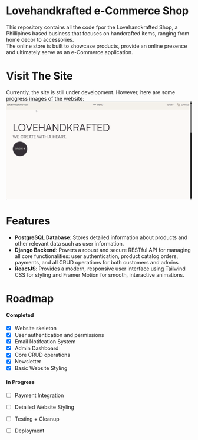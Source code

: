 # Lovehandkrafted e-Commerce Shop
This repository contains all the code fpor the Lovehandkrafted Shop, a Phillipines based business that focuses on handcrafted items, ranging from home decor to accessories.
<br>
The online store is built to showcase products, provide an online presence and ultimately serve as an e-Commerce application.

# Visit The Site
Currently, the site is still under development. However, here are some progress images of the website:
![LHK Preview GIF](./github/lhk_preview.gif)

# Features
- **PostgreSQL Database**: Stores detailed information about products and other relevant data such as user information.
- **Django Backend**: Powers a robust and secure RESTful API for managing all core functionalities: user authentication, product catalog orders, payments, and all CRUD operations for both customers and admins
- **ReactJS**: Provides a modern, responsive user interface using Tailwind CSS for styling and Framer Motion for smooth, interactive animations.


# Roadmap
#### Completed
- [x] Website skeleton
- [x] User authentication and permissions
- [x] Email Notifcation System
- [x] Admin Dashboard
- [x] Core CRUD operations
- [x] Newsletter
- [x] Basic Website Styling

#### In Progress
- [ ] Payment Integration
- [ ] Detailed Website Styling
- [ ] Testing + Cleanup
- [ ] Deployment


